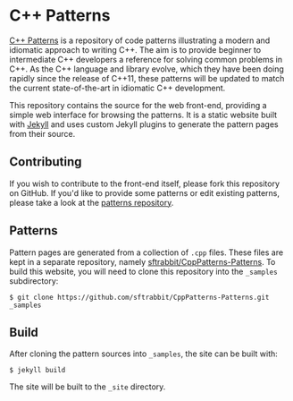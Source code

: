 # C++ Patterns

[C++ Patterns](https://cpppatterns.com) is a repository of code patterns
illustrating a modern
and idiomatic approach to writing C++. The aim is to provide
beginner to intermediate C++ developers a reference for solving common
problems in C++. As the C++ language and library evolve, which they
have been doing rapidly since the release of C++11, these patterns
will be updated to match the current state-of-the-art in idiomatic C++
development.

This repository contains the source for the web front-end, providing a
simple web interface for browsing the patterns. It is a static website
built with [Jekyll](http://jekyllrb.com/) and uses custom Jekyll
plugins to generate the pattern pages from their source.

## Contributing

If you wish to contribute to the front-end itself, please fork this
repository on GitHub. If you'd like to provide some patterns or edit
existing patterns, please take a look at the
[patterns repository](https://github.com/sftrabbit/CppPatterns-Patterns).

## Patterns

Pattern pages are generated from a collection of `.cpp` files. These
files are kept in a separate repository, namely
[sftrabbit/CppPatterns-Patterns](https://github.com/sftrabbit/CppPatterns-Patterns).
To build this website, you will need to clone this repository into
the `_samples` subdirectory:

    $ git clone https://github.com/sftrabbit/CppPatterns-Patterns.git _samples

## Build

After cloning the pattern sources into `_samples`, the site can be
built with:

    $ jekyll build

The site will be built to the `_site` directory.
